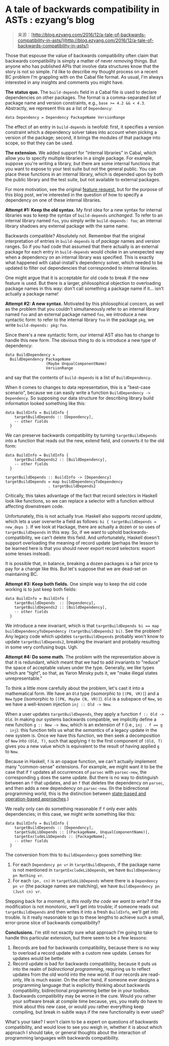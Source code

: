 <!--yml
category: 未分类
date: 2024-07-01 18:17:03
-->

# A tale of backwards compatibility in ASTs : ezyang’s blog

> 来源：[http://blog.ezyang.com/2016/12/a-tale-of-backwards-compatibility-in-asts/](http://blog.ezyang.com/2016/12/a-tale-of-backwards-compatibility-in-asts/)

Those that espouse the value of backwards compatibility often claim that backwards compatibility is simply a matter of never *removing* things. But anyone who has published APIs that involve data structures know that the story is not so simple. I'd like to describe my thought process on a recent BC problem I'm grappling with on the Cabal file format. As usual, I'm always interested in any insights and comments you might have.

**The status quo.** The `build-depends` field in a Cabal file is used to declare dependencies on other packages. The format is a comma-separated list of package name and version constraints, e.g., `base >= 4.2 && < 4.3`. Abstractly, we represent this as a list of `Dependency`:

```
data Dependency = Dependency PackageName VersionRange

```

The effect of an entry in `build-depends` is twofold: first, it specifies a version constraint which a dependency solver takes into account when picking a version of the package; second, it brings the modules of that package into scope, so that they can be used.

**The extension.** We added support for "internal libraries" in Cabal, which allow you to specify multiple libraries in a single package. For example, suppose you're writing a library, but there are some internal functions that you want to expose to your test suite but not the general public. You can place these functions in an internal library, which is depended upon by both the public library and the test suite, but not available to external packages.

For more motivation, see the original [feature request](https://github.com/haskell/cabal/issues/269), but for the purpose of this blog post, we're interested in the question of how to specify a dependency on one of these internal libraries.

**Attempt #1: Keep the old syntax.** My first idea for a new syntax for internal libraries was to keep the syntax of `build-depends` *unchanged*. To refer to an internal library named `foo`, you simply write `build-depends: foo`; an internal library shadows any external package with the same name.

Backwards compatible? Absolutely not. Remember that the original interpretation of entries in `build-depends` is of *package* names and version ranges. So if you had code that assumed that there actually is an external package for each entry in `build-depends` would choke in an unexpected way when a dependency on an internal library was specified. This is exactly what happened with cabal-install's dependency solver, which needed to be updated to filter out dependencies that corresponded to internal libraries.

One might argue that it is acceptable for old code to break if the new feature is used. But there is a larger, philosophical objection to overloading package names in this way: don't call something a package name if it... isn't actually a package name!

**Attempt #2: A new syntax.** Motivated by this philosophical concern, as well as the problem that you couldn't simultaneously refer to an internal library named `foo` and an external package named `foo`, we introduce a new syntactic form: to refer to the internal library `foo` in the package `pkg`, we write `build-depends: pkg:foo`.

Since there's a new syntactic form, our internal AST also has to change to handle this new form. The obvious thing to do is introduce a new type of dependency:

```
data BuildDependency =
  BuildDependency PackageName
                  (Maybe UnqualComponentName)
                  VersionRange

```

and say that the contents of `build-depends` is a list of `BuildDependency`.

When it comes to changes to data representation, this is a "best-case scenario", because we can easily write a function `BuildDependency -> Dependency`. So supposing our data structure for describing library build information looked something like this:

```
data BuildInfo = BuildInfo {
    targetBuildDepends :: [Dependency],
    -- other fields
  }

```

We can preserve backwards compatibility by turning `targetBuildDepends` into a function that reads out the new, extend field, and converts it to the old form:

```
data BuildInfo = BuildInfo {
    targetBuildDepends2 :: [BuildDependency],
    -- other fields
  }

targetBuildDepends :: BuildInfo -> [Dependency]
targetBuildDepends = map buildDependencyToDependency
                   . targetBuildDepends2

```

Critically, this takes advantage of the fact that record selectors in Haskell look like functions, so we can replace a selector with a function without affecting downstream code.

Unfortunately, this is not actually true. Haskell also supports *record update*, which lets a user overwrite a field as follows: `bi { targetBuildDepends = new_deps }`. If we look at Hackage, there are actually a dozen or so uses of `targetBuildDepends` in this way. So, if we want to uphold backwards-compatibility, we can't delete this field. And unfortunately, Haskell doesn't support overloading the meaning of record update (perhaps the lesson to be learned here is that you should never export record selectors: export some lenses instead).

It is possible that, in balance, breaking a dozen packages is a fair price to pay for a change like this. But let's suppose that we are dead-set on maintaining BC.

**Attempt #3: Keep both fields.** One simple way to keep the old code working is to just keep both fields:

```
data BuildInfo = BuildInfo {
    targetBuildDepends  :: [Dependency],
    targetBuildDepends2 :: [BuildDependency],
    -- other fields
  }

```

We introduce a new invariant, which is that `targetBuildDepends bi == map buildDependencyToDependency (targetBuildDepends2 bi)`. See the problem? Any legacy code which updates `targetBuildDepends` probably won't know to update `targetBuildDepends2`, breaking the invariant and probably resulting in some very confusing bugs. Ugh.

**Attempt #4: Do some math.** The problem with the representation above is that it is redundant, which meant that we had to add invariants to "reduce" the space of acceptable values under the type. Generally, we like types which are "tight", so that, as Yaron Minsky puts it, we "make illegal states unrepresentable."

To think a little more carefully about the problem, let's cast it into a mathematical form. We have an `Old` type (isomorphic to `[(PN, VR)]`) and a `New` type (isomorphic to `[(PN, Maybe CN, VR)]`). `Old` is a subspace of `New`, so we have a well-known injection `inj :: Old -> New`.

When a user updates `targetBuildDepends`, they apply a function `f :: Old -> Old`. In making our systems backwards compatible, we implicitly define a new function `g :: New -> New`, which is an extension of `f` (i.e., `inj . f == g . inj`): this function tells us what the *semantics* of a legacy update in the new system is. Once we have this function, we then seek a decomposition of `New` into `(Old, T)`, such that applying `f` to the first component of `(Old, T)` gives you a new value which is equivalent to the result of having applied `g` to `New`.

Because in Haskell, `f` is an opaque function, we can't actually implement many "common-sense" extensions. For example, we might want it to be the case that if `f` updates all occurrences of `parsec` with `parsec-new`, the corresponding `g` does the same update. But there is no way to distinguish between an `f` that updates, and an `f` that deletes the dependency on `parsec`, and then adds a new dependency on `parsec-new`. (In the bidirectional programming world, this is the distinction between [state-based and operation-based approaches](https://www.cis.upenn.edu/~bcpierce/papers/lenses-etapsslides.pdf).)

We really only can do something reasonable if `f` only ever adds dependencies; in this case, we might write something like this:

```
data BuildInfo = BuildInfo {
    targetBuildDepends :: [Dependency],
    targetSubLibDepends :: [(PackageName, UnqualComponentName)],
    targetExcludeLibDepends :: [PackageName],
    -- other fields
  }

```

The conversion from this to `BuildDependency` goes something like:

1.  For each `Dependency pn vr` in `targetBuildDepends`, if the package name is not mentioned in `targetExcludeLibDepends`, we have `BuildDependency pn Nothing vr`.
2.  For each `(pn, cn)` in `targetSubLibDepends` where there is a `Dependency pn vr` (the package names are matching), we have `BuildDependency pn (Just cn) vr`.

Stepping back for a moment, *is this really the code we want to write*? If the modification is not monotonic, we'll get into trouble; if someone reads out `targetBuildDepends` and then writes it into a fresh `BuildInfo`, we'll get into trouble. Is it really reasonable to go to these lengths to achieve such a small, error-prone slice of backwards compatibility?

**Conclusions.** I'm still not exactly sure what approach I'm going to take to handle this particular extension, but there seem to be a few lessons:

1.  Records are bad for backwards compatibility, because there is no way to overload a record update with a custom new update. Lenses for updates would be better.
2.  Record update is bad for backwards compatibility, because it puts us into the realm of *bidirectional programming*, requiring us to reflect updates from the old world into the new world. If our records are read-only, life is much easier. On the other hand, if someone ever designs a programming language that is explicitly thinking about backwards compatibility, bidirectional programming better be in your toolbox.
3.  Backwards compatibility may be worse in the cure. Would you rather your software break at compile time because, yes, you really do have to think about this new case, or would you rather everything keep compiling, but break in subtle ways if the new functionality is ever used?

What's your take? I won't claim to be a expert on questions of backwards compatibility, and would love to see you weigh in, whether it is about which approach I should take, or general thoughts about the interaction of programming languages with backwards compatibility.